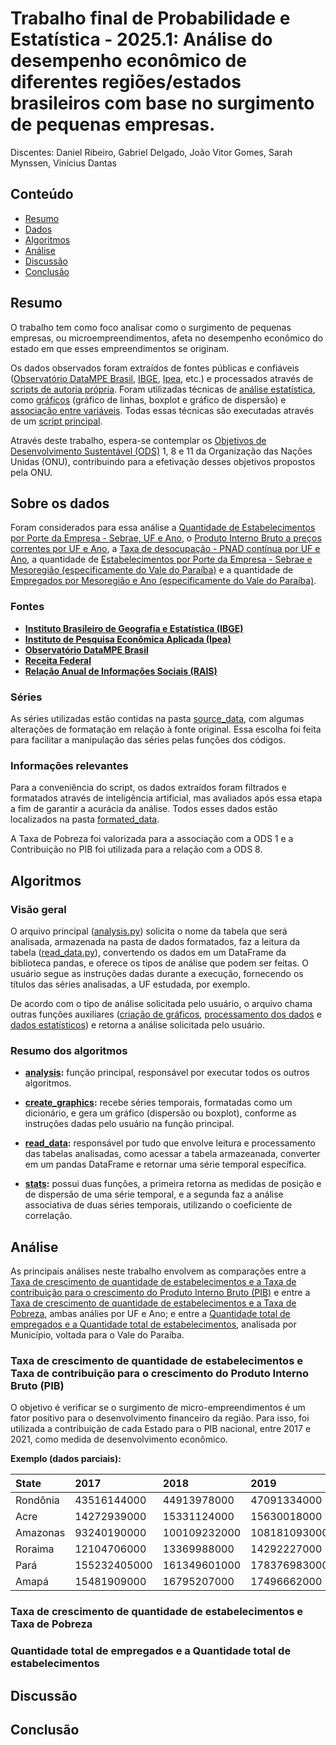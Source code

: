# Trabalho final de Probabilidade e Estatística - 2025.1: Análise do desempenho econômico de diferentes regiões/estados brasileiros com base no surgimento de pequenas empresas.

Discentes: Daniel Ribeiro, Gabriel Delgado, João Vitor Gomes, Sarah Mynssen, Vinícius Dantas

## Conteúdo

- [Resumo](#resumo)
- [Dados](#sobre-os-dados)
- [Algoritmos](#algoritmos)
- [Análise](#análise)
- [Discussão](#discussão)
- [Conclusão](#conclusão)

## Resumo

O trabalho tem como foco analisar como o surgimento de pequenas empresas, ou microempreendimentos, afeta no desempenho econômico do estado em que esses empreendimentos se originam.

Os dados observados foram extraídos de fontes públicas e confiáveis ([Observatório DataMPE Brasil](https://datampe.sebrae.com.br), [IBGE](https://www.ibge.gov.br/estatisticas/downloads-estatisticas.html), [Ipea](https://www.ipea.gov.br/portal/index.php?option=com_content&view=article&id=1825), etc.) e processados através de [scripts de autoria própria](read_data.py). Foram utilizadas técnicas de [análise estatística](stats.py), como [gráficos](create_graphics.py) (gráfico de linhas, boxplot e gráfico de dispersão) e [associação entre variáveis](stats.py). Todas essas técnicas são executadas através de um [script principal](analysis.py).

Através deste trabalho, espera-se contemplar os [Objetivos de Desenvolvimento Sustentável (ODS)](https://brasil.un.org/pt-br/sdgs) 1, 8 e 11 da Organização das Nações Unidas (ONU), contribuindo para a efetivação desses objetivos propostos pela ONU.

## Sobre os dados

Foram considerados para essa análise a [Quantidade de Estabelecimentos por Porte da Empresa - Sebrae, UF e Ano](data/source_data/RAIS_establishment_2025-07-12T06_26_17.595Z.csv), o [Produto Interno Bruto a preços correntes por UF e Ano](data/source_data/IBGE_Year_State_GDP.csv), a [Taxa de desocupação - PNAD contínua por UF e Ano](data/source_data/IBGE_Year_State_GDP.csv), a quantidade de [Estabelecimentos por Porte da Empresa - Sebrae e Mesoregião (especificamente do Vale do Paraíba)](data/source_data/IBGE_Year_Municipality_GDP.csv) e a quantidade de [Empregados por Mesoregião e Ano (especificamente do Vale do Paraíba)](data/source_data/RAIS_workers_2025-07-13T23_41_48.044Z.csv).

### Fontes

 - **[Instituto Brasileiro de Geografia e Estatística (IBGE)](https://www.ibge.gov.br)**
 - **[Instituto de Pesquisa Econômica Aplicada (Ipea)](https://www.ipeadata.gov.br/Default.aspx)**
 - **[Observatório DataMPE Brasil](https://datampe.sebrae.com.br)**
 - **[Receita Federal](https://www.gov.br/receitafederal/pt-br/acesso-a-informacao/dados-abertos)**
 - **[Relação Anual de Informações Sociais (RAIS)](https://datampe.sebrae.com.br/data-explorer?cube=RAIS_establishment&drilldowns%5B0%5D=Establishment+Size&drilldowns%5B1%5D=Geography.Municipality.State&drilldowns%5B2%5D=Year&drilldowns%5B3%5D=Type+Establishment&measures%5B0%5D=Establishments)**

### Séries

As séries utilizadas estão contidas na pasta [source_data](data/source_data/), com algumas alterações de formatação em relação à fonte original. Essa escolha foi feita para facilitar a manipulação das séries pelas funções dos códigos.

### Informações relevantes

Para a conveniência do script, os dados extraídos foram filtrados e formatados através de inteligência artificial, mas avaliados após essa etapa a fim de garantir a acurácia da análise. Todos esses dados estão localizados na pasta [formated_data](data/formated_data/).

A Taxa de Pobreza foi valorizada para a associação com a ODS 1 e a Contribuição no PIB foi utilizada para a relação com a ODS 8. 

## Algoritmos

### Visão geral

O arquivo principal ([analysis.py](analysis.py)) solicita o nome da tabela que será analisada, armazenada na pasta de dados formatados, faz a leitura da tabela ([read_data.py](read_data.py)), convertendo os dados em um DataFrame da biblioteca pandas, e oferece os tipos de análise que podem ser feitas. O usuário segue as instruções dadas durante a execução, fornecendo os títulos das séries analisadas, a UF estudada, por exemplo.

De acordo com o tipo de análise solicitada pelo usuário, o arquivo chama outras funções auxiliares ([criação de gráficos](create_graphics.py), [processamento dos dados](read_data.py) e [dados estatísticos](stats.py)) e retorna a análise solicitada pelo usuário.

### Resumo dos algoritmos

- **[analysis](analysis.py):** função principal, responsável por executar todos os outros algoritmos.

- **[create_graphics](create_graphics.py):** recebe séries temporais, formatadas como um dicionário, e gera um gráfico (dispersão ou boxplot), conforme as instruções dadas pelo usuário na função principal.

- **[read_data](read_data.py):** responsável por tudo que envolve leitura e processamento das tabelas analisadas, como acessar a tabela armazeanada, converter em um pandas DataFrame e retornar uma série temporal específica.

- **[stats](stats.py):** possui duas funções, a primeira retorna as medidas de posição e de dispersão de uma série temporal, e a segunda faz a análise associativa de duas séries temporais, utilizando o coeficiente de correlação.

## Análise

As principais análises neste trabalho envolvem as comparações entre a [Taxa de crescimento de quantidade de estabelecimentos e a Taxa de contribuição para o crescimento do Produto Interno Bruto (PIB)](#taxa-de-crescimento-de-quantidade-de-estabelecimentos-e-a-taxa-de-contribuição-para-o-crescimento-do-produto-interno-bruto-pib) e entre a [Taxa de crescimento de quantidade de estabelecimentos e a Taxa de Pobreza](#taxa-de-crescimento-de-quantidade-de-estabelecimentos-e-taxa-de-pobreza), ambas análies por UF e Ano; e entre a [Quantidade total de empregados e a Quantidade total de estabelecimentos](#quantidade-total-de-empregados-e-a-quantidade-total-de-estabelecimentos), analisada por Município, voltada para o Vale do Paraíba.

### Taxa de crescimento de quantidade de estabelecimentos e Taxa de contribuição para o crescimento do Produto Interno Bruto (PIB)

O objetivo é verificar se o surgimento de micro-empreendimentos é um fator positivo para o desenvolvimento financeiro da região. Para isso, foi utilizada a contribuição de cada Estado para o PIB nacional, entre 2017 e 2021, como medida de desenvolvimento econômico.

**Exemplo (dados parciais):**

|State   |2017        |2018        |2019        |2020        |2021        | 
|:-------|:-----------|:-----------|:-----------|:-----------|:-----------|
|Rondônia|43516144000 |44913978000 |47091334000 |51598745000 |58170098000 |
|Acre    |14272939000 |15331124000 |15630018000 |16476370000 |21374442000 |
|Amazonas|93240190000 |100109232000|108181093000|116019141000|131531039000|
|Roraima |12104706000 |13369988000 |14292227000 |16024274000 |18202580000 |
|Pará    |155232405000|161349601000|178376983000|215935606000|262904976000|
|Amapá   |15481909000 |16795207000 |17496662000 |18469113000 |20099850000 |



### Taxa de crescimento de quantidade de estabelecimentos e Taxa de Pobreza

### Quantidade total de empregados e a Quantidade total de estabelecimentos

## Discussão

## Conclusão